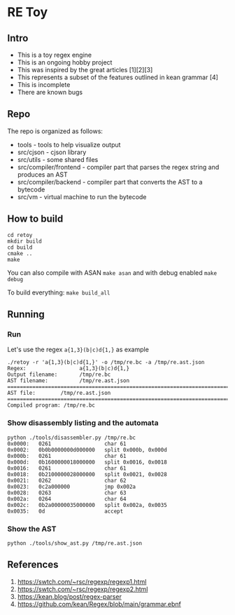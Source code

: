 # RE Toy

## Intro

* This is a toy regex engine
* This is an ongoing hobby project
* This was inspired by the great articles [1][2][3]
* This represents a subset of the features outlined in kean grammar [4]
* This is incomplete
* There are known bugs

## Repo
The repo is organized as follows:

* tools - tools to help visualize output
* src/cjson - cjson library
* src/utils - some shared files
* src/compiler/frontend - compiler part that parses the regex string and produces an AST
* src/compiler/backend - compiler part that converts the AST to a bytecode
* src/vm - virtual machine to run the bytecode

## How to build
```
cd retoy
mkdir build
cd build
cmake ..
make
```

You can also compile with ASAN `make asan` and with debug enabled `make debug`

To build everything: `make build_all`

## Running

### Run
Let's use the regex `a{1,3}(b|c)d{1,}` as example

```
./retoy -r 'a{1,3}(b|c)d{1,}' -o /tmp/re.bc -a /tmp/re.ast.json
Regex:                 a{1,3}(b|c)d{1,}
Output filename:       /tmp/re.bc
AST filename:          /tmp/re.ast.json
================================================================================
AST file:        /tmp/re.ast.json
================================================================================
Compiled program: /tmp/re.bc
```
### Show disassembly listing and the automata
```
python ./tools/disassembler.py /tmp/re.bc
0x0000:   0261                 char 61
0x0002:   0b0b0000000d000000   split 0x000b, 0x000d
0x000b:   0261                 char 61
0x000d:   0b1600000018000000   split 0x0016, 0x0018
0x0016:   0261                 char 61
0x0018:   0b2100000028000000   split 0x0021, 0x0028
0x0021:   0262                 char 62
0x0023:   0c2a000000           jmp 0x002a
0x0028:   0263                 char 63
0x002a:   0264                 char 64
0x002c:   0b2a00000035000000   split 0x002a, 0x0035
0x0035:   0d                   accept
```

### Show the AST
```
python ./tools/show_ast.py /tmp/re.ast.json
```

## References
1. https://swtch.com/~rsc/regexp/regexp1.html
2. https://swtch.com/~rsc/regexp/regexp2.html
3. https://kean.blog/post/regex-parser
4. https://github.com/kean/Regex/blob/main/grammar.ebnf
